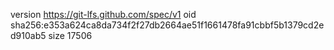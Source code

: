 version https://git-lfs.github.com/spec/v1
oid sha256:e353a624ca8da734f2f27db2664ae51f1661478fa91cbbf5b1379cd2ed910ab5
size 17506
